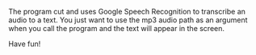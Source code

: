 The program cut and uses Google Speech Recognition to transcribe an audio to a text.
You just want to use the mp3 audio path as an argument when you call the program and the text will appear in the screen.

Have fun! 
